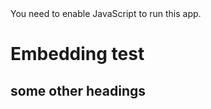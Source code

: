 <html lang="en">
    <head>
        <meta charset="utf-8" />
        <meta name="viewport" content="width=device-width, initial-scale=1, shrink-to-fit=no" />
        <meta name="theme-color" content="#000000" />
        <title>The New WashU Epigenome Browser</title>
        <link
            rel="stylesheet"
            href="https://maxcdn.bootstrapcdn.com/bootstrap/4.0.0/css/bootstrap.min.css"
            integrity="sha384-Gn5384xqQ1aoWXA+058RXPxPg6fy4IWvTNh0E263XmFcJlSAwiGgFAW/dAiS6JXm"
            crossorigin="anonymous"
        />
        <script src="https://igv.org/web/release/2.0.1/dist/igv.min.js"></script>
        <script src="https://igv.org/web/jb/release/1.0.0/dist/juicebox.min.js"></script>
        <script src="https://aframe.io/releases/0.8.0/aframe.min.js"></script>
        <script
            src="https://code.jquery.com/jquery-3.2.1.slim.min.js"
            integrity="sha384-KJ3o2DKtIkvYIK3UENzmM7KCkRr/rE9/Qpg6aAZGJwFDMVNA/GpGFF93hXpG5KkN"
            crossorigin="anonymous"
        ></script>
        <script
            src="https://cdnjs.cloudflare.com/ajax/libs/popper.js/1.12.9/umd/popper.min.js"
            integrity="sha384-ApNbgh9B+Y1QKtv3Rn7W3mgPxhU9K/ScQsAP7hUibX39j7fakFPskvXusvfa0b4Q"
            crossorigin="anonymous"
        ></script>
        <script
            src="https://maxcdn.bootstrapcdn.com/bootstrap/4.0.0/js/bootstrap.min.js"
            integrity="sha384-JZR6Spejh4U02d8jOt6vLEHfe/JQGiRRSQQxSfFWpi1MquVdAyjUar5+76PVCmYl"
            crossorigin="anonymous"
        ></script>
        <script src="https://target.wustl.edu/dli/eg/epgg.js"></script>
        <link rel="stylesheet" href="https://unpkg.com/epgg@latest/umd/epgg.css" />
    </head>
    <body>
        <noscript>
            You need to enable JavaScript to run this app.
        </noscript>
        <h1>Embedding test</h1>
        <div id="embed" style="width:1000px"></div>
        <h2>some other headings</h2>
        <script>
            const container = document.getElementById("embed");
            const contents = {
                genomeName: "mm10",
                displayRegion: "chr5:51997494-52853744",
                trackLegendWidth: 120,
                isShowingNavigator: true,
                tracks: [
                    {
                        type: "geneannotation",
                        name: "refGene",
                        genome: "mm10",
                    },
                    {
                        type: "geneannotation",
                        name: "gencodeM19Basic",
                        genome: "mm10",
                    },
                    {
                        type: "ruler",
                        name: "Ruler",
                    },
                    {
                        type: "bigWig",
                        name: "ChipSeq of Heart",
                        url: "https://www.encodeproject.org/files/ENCFF641FBI/@@download/ENCFF641FBI.bigWig",
                        options: { color: "red" },
                        metadata: { Sample: "Heart" },
                    },
                    {
                        type: "bigWig",
                        name: "ChipSeq of Liver",
                        url: "https://www.encodeproject.org/files/ENCFF555LBI/@@download/ENCFF555LBI.bigWig",
                        options: { color: "blue" },
                        metadata: { Sample: "Liver" },
                    },
                ],
                metadataTerms: ["Sample"],
                regionSets: [],
                regionSetViewIndex: -1,
            };
            renderBrowserInElement(contents, container);
        </script>
    </body>
</html>
